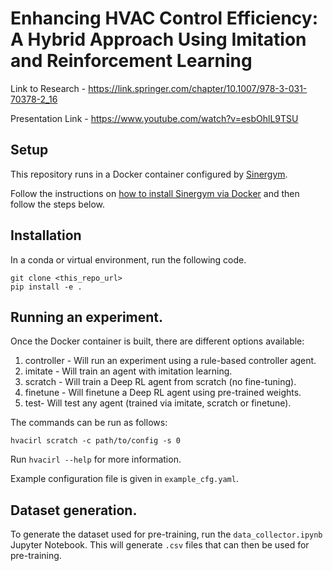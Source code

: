# Enhancing HVAC Control Efficiency: A Hybrid Approach Using Imitation and Reinforcement Learning

Link to Research - https://link.springer.com/chapter/10.1007/978-3-031-70378-2_16

Presentation Link - https://www.youtube.com/watch?v=esbOhlL9TSU

## Setup
This repository runs in a Docker container configured by [Sinergym](https://ugr-sail.github.io/sinergym/compilation/v3.1.0/index.html).

Follow the instructions on [how to install Sinergym via Docker](https://ugr-sail.github.io/sinergym/compilation/v3.1.0/pages/installation.html#docker-container) and then follow the steps below.


## Installation

In a conda or virtual environment, run the following code.

```
git clone <this_repo_url>
pip install -e .
```

## Running an experiment.
Once the Docker container is built, there are different options available:
1. controller - Will run an experiment using a rule-based controller agent.
2. imitate - Will train an agent with imitation learning.
3. scratch - Will train a Deep RL agent from scratch (no fine-tuning).
4. finetune - Will finetune a Deep RL agent using pre-trained weights.
5. test- Will test any agent (trained via imitate, scratch or finetune).

The commands can be run as follows:
```
hvacirl scratch -c path/to/config -s 0
```

Run `hvacirl --help` for more information.

Example configuration file is given in `example_cfg.yaml`.

## Dataset generation.

To generate the dataset used for pre-training, run the `data_collector.ipynb` Jupyter Notebook. This will generate `.csv` files that can then be used for pre-training.
